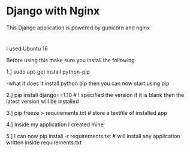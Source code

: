 # Django with Nginx

This Django application is powered by gunicorn and nginx

#  
I used Ubuntu 16

Before using this make sure you install the following

1.] sudo apt-get install python-pip

-what it does it install python pip  then you can now start using pip

2.] pip install django==1.10 # I specified the version if it is blank then the latest version will be installed

3.] pip freeze > requirements.txt # store a textfile of installed app

4.] Inside my application I created mine

5.] I can now pip install -r requirements.txt # will install any application written inside requirements.txt


